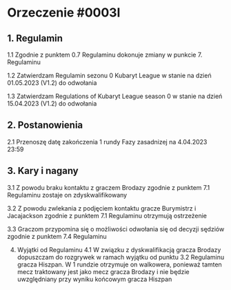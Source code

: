 # Orzeczenie #0003l

## 1. Regulamin
1.1 Zgodnie z punktem 0.7 Regulaminu dokonuje zmiany w punkcie 7. Regulaminu

1.2 Zatwierdzam Regulamin sezonu 0 Kubaryt League w stanie na dzień 01.05.2023 (V1.2) do odwołania

1.3 Zatwierdzam Regulations of Kubaryt League season 0 w stanie na dzień 15.04.2023 (V1.2) do odwołania

## 2. Postanowienia
2.1 Przenoszę datę zakończenia 1 rundy Fazy zasadnizej na 4.04.2023 23:59

## 3. Kary i nagany
3.1 Z powodu braku kontaktu z graczem Brodazy zgodnie z punktem 7.1 Regulaminu zostaje on zdyskwalifikowany

3.2 Z powodu zwlekania z podjęciem kontaktu gracze Burymistrz i Jacajackson zgodnie z punktem 7.1 Regulaminu otrzymują ostrzeżenie

3.3 Graczom przypomina się o możliwości odwołania się od decyzji sędziów zgodnie z punktem 7.4 Regulaminu

4. Wyjątki od Regulaminu
4.1 W związku z dyskwalifikacją gracza Brodazy dopuszczam do rozgrywek w ramach wyjątku od punktu 3.2 Regulaminu gracza Hiszpan. W 1 rundzie otrzymuje on walkowera, ponieważ tamten mecz traktowany jest jako mecz gracza Brodazy i nie będzie uwzględniany przy wyniku końcowym gracza Hiszpan
